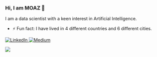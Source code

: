 ### Hi, I am MOAZ 👋

I am a data scientist with a keen interest in Artificial Intelligence. 
- ⚡ Fun fact: I have lived in 4 different countries and 6 different cities.

<a href="https://www.linkedin.com/in/moaz-mohammed-husain/" target="_blank"><img alt="LinkedIn" src="https://img.shields.io/badge/linkedin-%230077B5.svg?style=for-the-badge&logo=linkedin&logoColor=white"/>
<a href="https://moazhusain47.medium.com/" target="_blank"><img alt="Medium" src = "https://img.shields.io/badge/Medium-12100E?style=for-the-badge&logo=medium&logoColor=white">



![](https://komarev.com/ghpvc/?username=MOAZ47&color=green&style=plastic&label=PROFILE+VIEWS)


<!--
**MOAZ47/MOAZ47** is a ✨ _special_ ✨ repository because its `README.md` (this file) appears on your GitHub profile.

Here are some ideas to get you started:

- 🔭 I’m currently working on ...
- 🌱 I’m currently learning ...
- 👯 I’m looking to collaborate on ...
- 🤔 I’m looking for help with ...
- 💬 Ask me about ...
- 📫 How to reach me: ...
- 😄 Pronouns: ...
- ⚡ Fun fact: ...
-->
